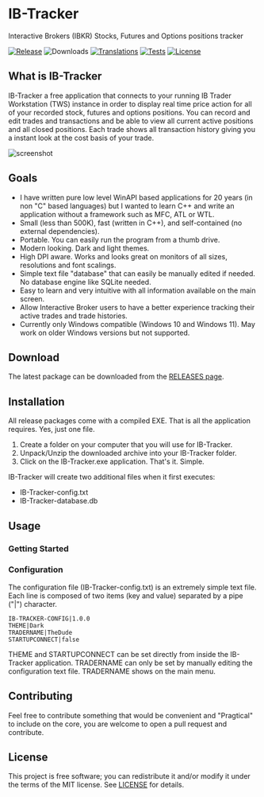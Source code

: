 # IB-Tracker
Interactive Brokers (IBKR) Stocks, Futures and Options positions tracker

[![Release](https://img.shields.io/github/v/release/akaunting/akaunting?label=release)](https://github.com/akaunting/akaunting/releases)
![Downloads](https://img.shields.io/github/downloads/akaunting/akaunting/total?label=downloads)
[![Translations](https://badges.crowdin.net/akaunting/localized.svg)](https://crowdin.com/project/akaunting)
[![Tests](https://img.shields.io/github/actions/workflow/status/akaunting/akaunting/tests.yml?label=tests)](https://github.com/akaunting/akaunting/actions)
[![License](https://img.shields.io/github/license/akaunting/akaunting?label=license)](LICENSE.txt)

## What is IB-Tracker
IB-Tracker a free application that connects to your running IB Trader Workstation (TWS) instance in order to display real time price action for all of your recorded stock, futures and options positions. You can record and edit trades and transactions and be able to view all current active positions and all closed positions. Each trade shows all transaction history giving you a instant look at the cost basis of your trade. 

![screenshot](https://pragtical.github.io/assets/img/editor.png)

## Goals
* I have written pure low level WinAPI based applications for 20 years (in non "C" based languages) but I wanted to learn C++ and write an application without a framework such as MFC, ATL or WTL.
* Small (less than 500K), fast (written in C++), and self-contained (no external dependencies).
* Portable. You can easily run the program from a thumb drive.
* Modern looking. Dark and light themes.
* High DPI aware. Works and looks great on monitors of all sizes, resolutions and font scalings.
* Simple text file "database" that can easily be manually edited if needed. No database engine like SQLite needed.
* Easy to learn and very intuitive with all information available on the main screen. 
* Allow Interactive Broker users to have a better experience tracking their active trades and trade histories.
* Currently only Windows compatible (Windows 10 and Windows 11). May work on older Windows versions but not supported.

## Download
The latest package can be downloaded from the [RELEASES page](https://github.com/PaulSquires/IB-Tracker/releases).

## Installation
All release packages come with a compiled EXE. That is all the application requires. Yes, just one file.
1. Create a folder on your computer that you will use for IB-Tracker.
2. Unpack/Unzip the downloaded archive into your IB-Tracker folder.
3. Click on the IB-Tracker.exe application. That's it. Simple.

IB-Tracker will create two additional files when it first executes:
* IB-Tracker-config.txt
* IB-Tracker-database.db

## Usage

### Getting Started

### Configuration
The configuration file (IB-Tracker-config.txt) is an extremely simple text file. Each line is composed of two items (key and value) separated by a pipe ("|") character.

```
IB-TRACKER-CONFIG|1.0.0
THEME|Dark
TRADERNAME|TheDude
STARTUPCONNECT|false
```

THEME and STARTUPCONNECT can be set directly from inside the IB-Tracker application. TRADERNAME can only be set by manually editing the configuration text file. TRADERNAME shows on the main menu.

## Contributing
Feel free to contribute something that would be convenient and "Pragtical" to include on the core, you are welcome to open a pull request and contribute.

## License
This project is free software; you can redistribute it and/or modify it under the terms of the MIT license. See [LICENSE](https://github.com/PaulSquires/IB-Tracker/blob/main/LICENSE.txt) for details.
